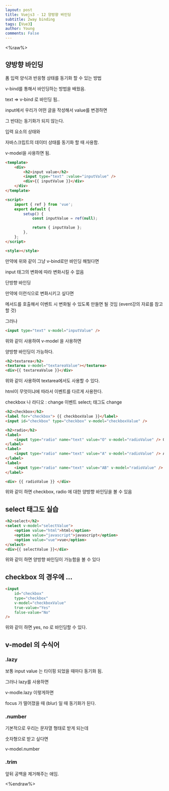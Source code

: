 ```yaml
---
layout: post
title: Vuejs3 - 12 양방향 바인딩
subtitle: 2way binding
tags: [Vue3]
author: Young
comments: False
---
```


<%raw%>

## 양방향 바인딩

폼 입력 양식과 반응형 상태를 동기화 할 수 있는 방법

v-bind를 통해서 바인딩하는 방법을 배웠음.

text => v-bind 로 바인딩 됨..

input에서 우리가 어떤 글을 작성해서 value를 변경하면

그 반대는 동기화가 되지 않는다.

입력 요소의 상태와

자바스크립트의 데이터 상태를 동기화 할 때 사용함.

v-model을 사용하면 됨.

```html
<template>
	<div>
		<h2>input value</h2>
		<input type="text" :value="inputValue" />
		<div>{{ inputValue }}</div>
	</div>
</template>

<script>
	import { ref } from 'vue';
	export default {
		setup() {
			const inputValue = ref(null);

			return { inputValue };
		},
	};
</script>

<style></style>
```

만약에 위와 같이 그냥 v-bind로만 바인딩 해뒀다면

input 태그의 변화에 따라 변화시킬 수 없음

단방향 바인딩

만약에 이런식으로 변화시키고 싶다면

메서드를 호출해서 이벤트 시 변화될 수 있도록 만들면 될 것임
(event강의 자료를 참고할 것)

그러나

```html
<input type="text" v-model="inputValue" />
```

위와 같이 사용하여 v-model 을 사용하면

양방향 바인딩이 가능하다.

```html
<h2>textarea</h2>
<textarea v-model="textareaValue"></textarea>
<div>{{ textareaValue }}</div>
```

위와 같이 사용하여 textarea에서도 사용할 수 있다.

html이 무엇이냐에 따라서 이벤트를 다르게 사용한다.

checkbox 나 라디오 : change 이벤트
select; 태그도 change

```html
<h2>checkbox</h2>
<label for="checkbox"> {{ checkboxValue }}</label>
<input id="checkbox" type="checkbox" v-model="checkboxValue" />

<h2>radio</h2>
<label>
	<input type="radio" name="text" value="O" v-model="radioValue" /> O형
</label>
<label>
	<input type="radio" name="text" value="A" v-model="radioValue" /> A형
</label>
<label>
	<input type="radio" name="text" value="AB" v-model="radioValue" /> AB형
</label>

<div> {{ radioValue }} </div>
```

위와 같이 하면 checkbox, radio 에 대한 양방향 바인딩을 볼 수 있음

## select 태그도 실습

```html
<h2>select</h2>
<select v-model="selectValue">
	<option value="html">html</option>
	<option value="javascript">javascript</option>
	<option value="vue">vue</option>
</select>
<div>{{ selectValue }}</div>
```

위와 같이 하면 양방향 바인딩이 가능함을 볼 수 있다

## checkbox 의 경우에 ...

```html
<input
	id="checkbox"
	type="checkbox"
	v-model="checkboxValue"
	true-value="Yes"
	false-value="No"
/>
```

위와 같이 하면 yes, no 로 바인딩할 수 있다.

## v-model 의 수식어

### .lazy

보통 input value 는 타이핑 되었을 때마다 동기화 됨.

그러나 lazy를 사용하면

v-modle.lazy 이렇게하면

focus 가 떨어졌을 때 (blur) 일 때 동기화가 된다.

### .number

기본적으로 우리는 문자열 형태로 받게 되는데

숫자형으로 받고 싶다면

v-model.number

### .trim

앞뒤 공백을 제거해주는 애임.

<%endraw%>
